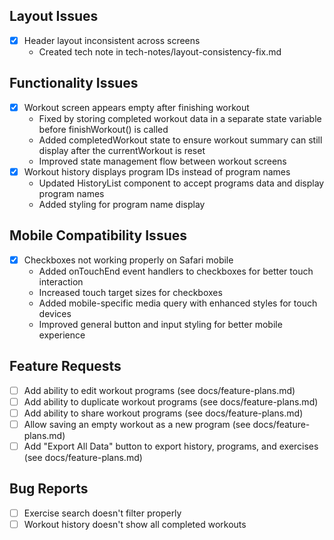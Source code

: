 ## Layout Issues
- [x] Header layout inconsistent across screens
  - Created tech note in tech-notes/layout-consistency-fix.md

## Functionality Issues
- [x] Workout screen appears empty after finishing workout
  - Fixed by storing completed workout data in a separate state variable before finishWorkout() is called
  - Added completedWorkout state to ensure workout summary can still display after the currentWorkout is reset
  - Improved state management flow between workout screens
- [x] Workout history displays program IDs instead of program names
  - Updated HistoryList component to accept programs data and display program names
  - Added styling for program name display

## Mobile Compatibility Issues
- [x] Checkboxes not working properly on Safari mobile
  - Added onTouchEnd event handlers to checkboxes for better touch interaction
  - Increased touch target sizes for checkboxes
  - Added mobile-specific media query with enhanced styles for touch devices
  - Improved general button and input styling for better mobile experience

## Feature Requests
- [ ] Add ability to edit workout programs (see docs/feature-plans.md)
- [ ] Add ability to duplicate workout programs (see docs/feature-plans.md)
- [ ] Add ability to share workout programs (see docs/feature-plans.md)
- [ ] Allow saving an empty workout as a new program (see docs/feature-plans.md)
- [ ] Add "Export All Data" button to export history, programs, and exercises (see docs/feature-plans.md)

## Bug Reports
- [ ] Exercise search doesn't filter properly
- [ ] Workout history doesn't show all completed workouts 